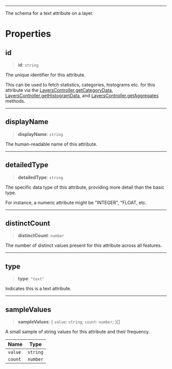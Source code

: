 ***

The schema for a text attribute on a layer.

# Properties

## id

> **id**: `string`

The unique identifier for this attribute.

This can be used to fetch statistics, categories, histograms etc. for this attribute
via the [LayersController.getCategoryData](LayersController.md#getcategorydata), [LayersController.getHistogramData](LayersController.md#gethistogramdata),
and [LayersController.getAggregates](LayersController.md#getaggregates) methods.

***

## displayName

> **displayName**: `string`

The human-readable name of this attribute.

***

## detailedType

> **detailedType**: `string`

The specific data type of this attribute, providing more detail than the basic type.

For instance, a numeric attribute might be "INTEGER", "FLOAT, etc.

***

## distinctCount

> **distinctCount**: `number`

The number of distinct values present for this attribute across all features.

***

## type

> **type**: `"text"`

Indicates this is a text attribute.

***

## sampleValues

> **sampleValues**: \{ `value`: `string`; `count`: `number`; }\[]

A small sample of string values for this attribute and their frequency.

| Name    | Type     |
| ------- | -------- |
| `value` | `string` |
| `count` | `number` |
